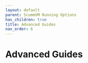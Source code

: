 ```yaml
---
layout: default
parent: ScummVM Running Options
has_children: true
title: Advanced Guides
nav_order: 6
---
```


# Advanced Guides
